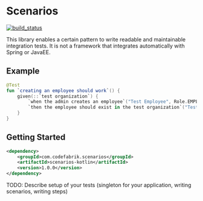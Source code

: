 # Scenarios
[![build_status](https://travis-ci.org/CodeFabrikGmbH/scenarios-kotlin.svg?branch=main)](https://travis-ci.org/github/CodeFabrikGmbH/scenarios-kotlin)

This library enables a certain pattern to write readable and maintainable integration tests. It is not a framework that
integrates automatically with Spring or JavaEE.

## Example

```kotlin
@Test
fun `creating an employee should work`() {
    given(::`test organization`) {
        `when the admin creates an employee`("Test Employee", Role.EMPLOYEE)
        `then the employee should exist in the test organization`("Test Employee", Role.EMPLOYEE)
    }
} 
```

## Getting Started

```xml
<dependency>
    <groupId>com.codefabrik.scenarios</groupId>
    <artifactId>scenarios-kotlin</artifactId>
    <version>1.0.0</version>
</dependency>
```

TODO: Describe setup of your tests (singleton for your application, writing scenarios, writing steps)
